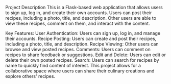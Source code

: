 Project Description
This is a Flask-based web application that allows users to sign up, log in, and create their own accounts. Users can post their recipes, including a photo, title, and description. Other users are able to view these recipes, comment on them, and interact with the content.

Key Features:
User Authentication: Users can sign up, log in, and manage their accounts.
Recipe Posting: Users can create and post their recipes, including a photo, title, and description.
Recipe Viewing: Other users can browse and view posted recipes.
Comments: Users can comment on recipes to share feedback or suggestions.
Edit and Delete: Users can edit or delete their own posted recipes.
Search: Users can search for recipes by name to quickly find content of interest.
This project allows for a collaborative space where users can share their culinary creations and explore others' recipes.

